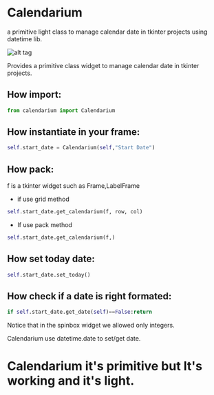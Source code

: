 # Calendarium

a primitive light class to manage calendar date in tkinter projects using datetime lib.

![alt tag](https://user-images.githubusercontent.com/5463566/193236323-077a6141-f4f5-463b-9fd1-a0eb1aa4a0e3.png)


Provides a primitive class widget to manage calendar date in tkinter projects.

## How import:

```python
from calendarium import Calendarium
```

## How instantiate in your frame:

```python
self.start_date = Calendarium(self,"Start Date")
```

## How pack:

f is a tkinter widget such as Frame,LabelFrame

- if use grid method

```python
self.start_date.get_calendarium(f, row, col)
```

- If use pack method

```python
self.start_date.get_calendarium(f,)
```

## How set today date:

```python
self.start_date.set_today()
```

## How check if a date is right formated:

```python
if self.start_date.get_date(self)==False:return
```


Notice that in the spinbox widget we allowed only integers.

Calendarium use datetime.date to set/get date.

#  Calendarium it's primitive but It's working and it's light.
